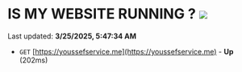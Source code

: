 # IS MY WEBSITE RUNNING ? [![](https://img.shields.io/static/v1?label=Sponsor&message=%E2%9D%A4&logo=GitHub&color=%23fe8e86)](https://github.com/sponsors/Youssef-Lehmam)

Last updated: **3/25/2025, 5:47:34 AM**

- `GET` [https://youssefservice.me](https://youssefservice.me) - **Up** (202ms)
